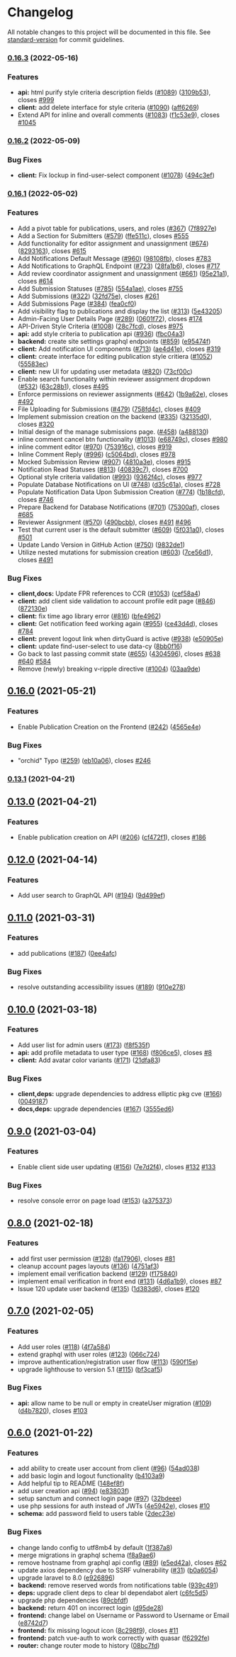 <!-- markdownlint-disable MD024 MD001 -->
# Changelog

All notable changes to this project will be documented in this file. See [standard-version](https://github.com/conventional-changelog/standard-version) for commit guidelines.

### [0.16.3](https://github.com/MESH-Research/CCR/compare/v0.16.2...v0.16.3) (2022-05-16)


### Features

* **api:** html purify style criteria description fields ([#1089](https://github.com/MESH-Research/CCR/issues/1089)) ([3109b53](https://github.com/MESH-Research/CCR/commit/3109b53a12d527d997e6ac731f88412edf9c5528)), closes [#999](https://github.com/MESH-Research/CCR/issues/999)
* **client:** add delete interface for style criteria ([#1090](https://github.com/MESH-Research/CCR/issues/1090)) ([aff6269](https://github.com/MESH-Research/CCR/commit/aff6269ccc7f8390f0feca97136f7a66768796fb))
* Extend API for inline and overall comments ([#1083](https://github.com/MESH-Research/CCR/issues/1083)) ([f1c53e9](https://github.com/MESH-Research/CCR/commit/f1c53e9511f42c62af3f9f9b98a8de6d8b4a40bf)), closes [#1045](https://github.com/MESH-Research/CCR/issues/1045)

### [0.16.2](https://github.com/MESH-Research/CCR/compare/v0.16.1...v0.16.2) (2022-05-09)


### Bug Fixes

* **client:** Fix lockup in find-user-select component ([#1078](https://github.com/MESH-Research/CCR/issues/1078)) ([494c3ef](https://github.com/MESH-Research/CCR/commit/494c3ef4647c7886a984c163f3aa9cda3fa9ede3))

### [0.16.1](https://github.com/MESH-Research/CCR/compare/v0.16.0...v0.16.1) (2022-05-02)


### Features

* Add a pivot table for publications, users, and roles ([#367](https://github.com/MESH-Research/CCR/issues/367)) ([7f8927e](https://github.com/MESH-Research/CCR/commit/7f8927e11d1bcf4b9365b63eb75766290fb5ca74))
* Add a Section for Submitters ([#579](https://github.com/MESH-Research/CCR/issues/579)) ([ffe511c](https://github.com/MESH-Research/CCR/commit/ffe511c1298c8fc597d6a94dc3e5adc57a1c59bc)), closes [#555](https://github.com/MESH-Research/CCR/issues/555)
* Add functionality for editor assignment and unassignment ([#674](https://github.com/MESH-Research/CCR/issues/674)) ([8293163](https://github.com/MESH-Research/CCR/commit/829316345a565d92f648ba925be0e6b51d1b2a4c)), closes [#615](https://github.com/MESH-Research/CCR/issues/615)
* Add Notifications Default Message ([#960](https://github.com/MESH-Research/CCR/issues/960)) ([98108fb](https://github.com/MESH-Research/CCR/commit/98108fb8f4edb13040179f897b203e7ef026c5f8)), closes [#783](https://github.com/MESH-Research/CCR/issues/783)
* Add Notifications to GraphQL Endpoint ([#723](https://github.com/MESH-Research/CCR/issues/723)) ([28fa1b6](https://github.com/MESH-Research/CCR/commit/28fa1b68cd4e51a63d3a4a4e325b1100d3879e3f)), closes [#717](https://github.com/MESH-Research/CCR/issues/717)
* Add review coordinator assignment and unassignment ([#661](https://github.com/MESH-Research/CCR/issues/661)) ([95e21a1](https://github.com/MESH-Research/CCR/commit/95e21a14a8e2d3201498af23c77d557353f6a6dd)), closes [#614](https://github.com/MESH-Research/CCR/issues/614)
* Add Submission Statuses ([#785](https://github.com/MESH-Research/CCR/issues/785)) ([554a1ae](https://github.com/MESH-Research/CCR/commit/554a1ae050f0a12313223d81e931daabf1940b2d)), closes [#755](https://github.com/MESH-Research/CCR/issues/755)
* Add Submissions ([#322](https://github.com/MESH-Research/CCR/issues/322)) ([32fd75e](https://github.com/MESH-Research/CCR/commit/32fd75ec27dd52ddde3f0a2889fd8d7681a8b2d9)), closes [#261](https://github.com/MESH-Research/CCR/issues/261)
* Add Submissions Page ([#384](https://github.com/MESH-Research/CCR/issues/384)) ([fea0cf0](https://github.com/MESH-Research/CCR/commit/fea0cf0ca1599707ac2f3afc19e078a4c82ea2ba))
* Add visibility flag to publications and display the list ([#313](https://github.com/MESH-Research/CCR/issues/313)) ([5e43205](https://github.com/MESH-Research/CCR/commit/5e432056ff26f025a399dd6a1034dc71b58563c3))
* Admin-Facing User Details Page ([#289](https://github.com/MESH-Research/CCR/issues/289)) ([0601f72](https://github.com/MESH-Research/CCR/commit/0601f72ebb6524864342a0955eb4f31433908fae)), closes [#174](https://github.com/MESH-Research/CCR/issues/174)
* API-Driven Style Criteria ([#1008](https://github.com/MESH-Research/CCR/issues/1008)) ([28c7fcd](https://github.com/MESH-Research/CCR/commit/28c7fcdda6a902fb939cac00921ebd0836b31ade)), closes [#975](https://github.com/MESH-Research/CCR/issues/975)
* **api:** add style criteria to publication api ([#936](https://github.com/MESH-Research/CCR/issues/936)) ([fbc04a3](https://github.com/MESH-Research/CCR/commit/fbc04a3870c805ce42f57877d6d26290afc217be))
* **backend:** create site settings graphql endpoints ([#859](https://github.com/MESH-Research/CCR/issues/859)) ([e95474f](https://github.com/MESH-Research/CCR/commit/e95474f0e959e1877398093e4b7778b6674d88ca))
* **client:** Add notification UI components ([#713](https://github.com/MESH-Research/CCR/issues/713)) ([ae4d41e](https://github.com/MESH-Research/CCR/commit/ae4d41e49dcc4fa2c172b8388c1ea4e54ea3d127)), closes [#319](https://github.com/MESH-Research/CCR/issues/319)
* **client:** create interface for editing publication style critiera ([#1052](https://github.com/MESH-Research/CCR/issues/1052)) ([55583ec](https://github.com/MESH-Research/CCR/commit/55583ecbf1b8c16d07dc33b591b377525d4d4708))
* **client:** new UI for updating user metadata ([#820](https://github.com/MESH-Research/CCR/issues/820)) ([73cf00c](https://github.com/MESH-Research/CCR/commit/73cf00cb2eee2b80de85dcdbfddaebb294bb97fd))
* Enable search functionality within reviewer assignment dropdown ([#532](https://github.com/MESH-Research/CCR/issues/532)) ([63c28b1](https://github.com/MESH-Research/CCR/commit/63c28b1c3f1fbd06a73b1feec4a48127b094d977)), closes [#495](https://github.com/MESH-Research/CCR/issues/495)
* Enforce permissions on reviewer assignments ([#642](https://github.com/MESH-Research/CCR/issues/642)) ([1b9a62e](https://github.com/MESH-Research/CCR/commit/1b9a62e33871e2f61a783f35756766aff0e1cac2)), closes [#492](https://github.com/MESH-Research/CCR/issues/492)
* File Uploading for Submissions ([#479](https://github.com/MESH-Research/CCR/issues/479)) ([758fd4c](https://github.com/MESH-Research/CCR/commit/758fd4cf27b58c230835bd7bfa29457b3233a81e)), closes [#409](https://github.com/MESH-Research/CCR/issues/409)
* Implement submission creation on the backend ([#335](https://github.com/MESH-Research/CCR/issues/335)) ([32135d0](https://github.com/MESH-Research/CCR/commit/32135d0021961269cd16476c757ddef5d82159a3)), closes [#320](https://github.com/MESH-Research/CCR/issues/320)
* Initial design of the manage submissions page. ([#458](https://github.com/MESH-Research/CCR/issues/458)) ([a488130](https://github.com/MESH-Research/CCR/commit/a4881309936c81a23fbefca34d5fd6c2004cc52c))
* inline comment cancel btn functionality ([#1013](https://github.com/MESH-Research/CCR/issues/1013)) ([e68749c](https://github.com/MESH-Research/CCR/commit/e68749c30b50b0eb5c1fd3f1e2e86299484539bf)), closes [#980](https://github.com/MESH-Research/CCR/issues/980)
* inline comment editor ([#970](https://github.com/MESH-Research/CCR/issues/970)) ([753916c](https://github.com/MESH-Research/CCR/commit/753916cb85f549df9c7688874ca40b3a0ca8f8d1)), closes [#919](https://github.com/MESH-Research/CCR/issues/919)
* Inline Comment Reply ([#996](https://github.com/MESH-Research/CCR/issues/996)) ([c5064bd](https://github.com/MESH-Research/CCR/commit/c5064bdad5e1212bcc9f3f3ce029bcde90fdfa30)), closes [#978](https://github.com/MESH-Research/CCR/issues/978)
* Mocked Submission Review ([#907](https://github.com/MESH-Research/CCR/issues/907)) ([4810a3e](https://github.com/MESH-Research/CCR/commit/4810a3e01e267b53982e2e860d46affdac15c325)), closes [#915](https://github.com/MESH-Research/CCR/issues/915)
* Notification Read Statuses ([#813](https://github.com/MESH-Research/CCR/issues/813)) ([40839c7](https://github.com/MESH-Research/CCR/commit/40839c72889b5419f321b822696dcac89fed06d7)), closes [#700](https://github.com/MESH-Research/CCR/issues/700)
* Optional style criteria validation ([#993](https://github.com/MESH-Research/CCR/issues/993)) ([9362f4c](https://github.com/MESH-Research/CCR/commit/9362f4cf0129b88b7c334d97241f3d8f1392334c)), closes [#977](https://github.com/MESH-Research/CCR/issues/977)
* Populate Database Notifications on UI ([#748](https://github.com/MESH-Research/CCR/issues/748)) ([d35c61a](https://github.com/MESH-Research/CCR/commit/d35c61a0a2d32b5de69bfc9d3814e354889f6e73)), closes [#728](https://github.com/MESH-Research/CCR/issues/728)
* Populate Notification Data Upon Submission Creation ([#774](https://github.com/MESH-Research/CCR/issues/774)) ([1b18cfd](https://github.com/MESH-Research/CCR/commit/1b18cfde7d6b18bc74d8e91a2fbd67b02d690edf)), closes [#746](https://github.com/MESH-Research/CCR/issues/746)
* Prepare Backend for Database Notifications ([#701](https://github.com/MESH-Research/CCR/issues/701)) ([75300af](https://github.com/MESH-Research/CCR/commit/75300afecec0eaa8251c69e1ace53d37346879c4)), closes [#685](https://github.com/MESH-Research/CCR/issues/685)
* Reviewer Assignment ([#570](https://github.com/MESH-Research/CCR/issues/570)) ([490bcbb](https://github.com/MESH-Research/CCR/commit/490bcbb941f2698768eac1721dd51cce0cdcb4d3)), closes [#491](https://github.com/MESH-Research/CCR/issues/491) [#496](https://github.com/MESH-Research/CCR/issues/496)
* Test that current user is the default submitter ([#609](https://github.com/MESH-Research/CCR/issues/609)) ([5f031a0](https://github.com/MESH-Research/CCR/commit/5f031a0c43b79fc75a4db753b4ecd45b19755f0d)), closes [#501](https://github.com/MESH-Research/CCR/issues/501)
* Update Lando Version in GitHub Action ([#750](https://github.com/MESH-Research/CCR/issues/750)) ([9832de1](https://github.com/MESH-Research/CCR/commit/9832de1e7ae8e982485699958db8faa97fbc014c))
* Utilize nested mutations for submission creation ([#603](https://github.com/MESH-Research/CCR/issues/603)) ([7ce56d1](https://github.com/MESH-Research/CCR/commit/7ce56d191d1c88b844d870f33ae91405d9b8a62c)), closes [#491](https://github.com/MESH-Research/CCR/issues/491)


### Bug Fixes

* **client,docs:** Update FPR references to CCR ([#1053](https://github.com/MESH-Research/CCR/issues/1053)) ([cef58a4](https://github.com/MESH-Research/CCR/commit/cef58a45b236a277ff5c3cab08854abf4aefb30a))
* **client:** add client side validation to account profile edit page ([#846](https://github.com/MESH-Research/CCR/issues/846)) ([872130e](https://github.com/MESH-Research/CCR/commit/872130ecf0f6c637888e80e99e59955c1625e234))
* **client:** fix time ago library error ([#816](https://github.com/MESH-Research/CCR/issues/816)) ([bfe4962](https://github.com/MESH-Research/CCR/commit/bfe49621f321cf317183afef70b3367f7cc82c24))
* **client:** Get notification feed working again  ([#955](https://github.com/MESH-Research/CCR/issues/955)) ([ce43d4d](https://github.com/MESH-Research/CCR/commit/ce43d4dafbc9caef8ece4cbe507f00b70f5ea7a8)), closes [#784](https://github.com/MESH-Research/CCR/issues/784)
* **client:** prevent logout link when dirtyGuard is active ([#938](https://github.com/MESH-Research/CCR/issues/938)) ([e50905e](https://github.com/MESH-Research/CCR/commit/e50905e3458bd97f214ea4fadc9b95f96bdf94fa))
* **client:** update find-user-select to use data-cy ([8bb0f16](https://github.com/MESH-Research/CCR/commit/8bb0f16aed321c897987960b72dc64e6ea3a1eb5))
* Go back to last passing commit state ([#655](https://github.com/MESH-Research/CCR/issues/655)) ([4304596](https://github.com/MESH-Research/CCR/commit/430459658fe3aff9869f521ba2541fc708bae941)), closes [#638](https://github.com/MESH-Research/CCR/issues/638) [#640](https://github.com/MESH-Research/CCR/issues/640) [#584](https://github.com/MESH-Research/CCR/issues/584)
* Remove (newly) breaking v-ripple directive ([#1004](https://github.com/MESH-Research/CCR/issues/1004)) ([03aa9de](https://github.com/MESH-Research/CCR/commit/03aa9dee1122b72f65bbb5cea23fbb8e8130036a))

## [0.16.0](https://github.com/MESH-Research/CCR/compare/v0.13.1...v0.16.0) (2021-05-21)


### Features

* Enable Publication Creation on the Frontend ([#242](https://github.com/MESH-Research/CCR/issues/242)) ([4565e4e](https://github.com/MESH-Research/CCR/commit/4565e4ea5faafcf69fa4af5d153b90ca343984cc))


### Bug Fixes

* "orchid" Typo ([#259](https://github.com/MESH-Research/CCR/issues/259)) ([eb10a06](https://github.com/MESH-Research/CCR/commit/eb10a06cc8dca64e39d445096ba37db786580375)), closes [#246](https://github.com/MESH-Research/CCR/issues/246)

### [0.13.1](https://github.com/MESH-Research/CCR/compare/v0.13.0...v0.13.1) (2021-04-21)

## [0.13.0](https://github.com/MESH-Research/CCR/compare/v0.12.0...v0.13.0) (2021-04-21)


### Features

* Enable publication creation on API ([#206](https://github.com/MESH-Research/CCR/issues/206)) ([cf472f1](https://github.com/MESH-Research/CCR/commit/cf472f1d2d0e2d521259acfc76ca9cf14599cbc7)), closes [#186](https://github.com/MESH-Research/CCR/issues/186)

## [0.12.0](https://github.com/MESH-Research/CCR/compare/v0.11.0...v0.12.0) (2021-04-14)


### Features

* Add user search to GraphQL API ([#194](https://github.com/MESH-Research/CCR/issues/194)) ([9d499ef](https://github.com/MESH-Research/CCR/commit/9d499ef052cca087f4a60577b5acc17d3ff9e2a6))

## [0.11.0](https://github.com/MESH-Research/CCR/compare/v0.10.0...v0.11.0) (2021-03-31)


### Features

* add publications ([#187](https://github.com/MESH-Research/CCR/issues/187)) ([0ee4afc](https://github.com/MESH-Research/CCR/commit/0ee4afcf126c3113f30be7fc2908b252ed297086))


### Bug Fixes

* resolve outstanding accessibility issues ([#189](https://github.com/MESH-Research/CCR/issues/189)) ([910e278](https://github.com/MESH-Research/CCR/commit/910e278ab0a1920e5a07d670560257aaae213cf9))

## [0.10.0](https://github.com/MESH-Research/CCR/compare/v0.9.0...v0.10.0) (2021-03-18)


### Features

* Add user list for admin users ([#173](https://github.com/MESH-Research/CCR/issues/173)) ([f8f535f](https://github.com/MESH-Research/CCR/commit/f8f535fa5027b165abecde9ab8c7b7d6986c0c6b))
* **api:** add profile metadata to user type ([#168](https://github.com/MESH-Research/CCR/issues/168)) ([f806ce5](https://github.com/MESH-Research/CCR/commit/f806ce5b60430dc0d420f6efd343dc0386868802)), closes [#8](https://github.com/MESH-Research/CCR/issues/8)
* **client:** Add avatar color variants ([#171](https://github.com/MESH-Research/CCR/issues/171)) ([21dfa83](https://github.com/MESH-Research/CCR/commit/21dfa835315a9e0d0793eaaf37200cc01d0a0f6b))


### Bug Fixes

* **client,deps:** upgrade dependencies to address elliptic pkg cve ([#166](https://github.com/MESH-Research/CCR/issues/166)) ([0049187](https://github.com/MESH-Research/CCR/commit/004918778b8f1ad4d0590f39a9585dfdfb45824a))
* **docs,deps:** upgrade dependencies ([#167](https://github.com/MESH-Research/CCR/issues/167)) ([3555ed6](https://github.com/MESH-Research/CCR/commit/3555ed68ddfa6d930a267584d7729fb8b11da26d))

## [0.9.0](https://github.com/MESH-Research/CCR/compare/v0.8.0...v0.9.0) (2021-03-04)


### Features

* Enable client side user updating ([#156](https://github.com/MESH-Research/CCR/issues/156)) ([7e7d2f4](https://github.com/MESH-Research/CCR/commit/7e7d2f42cce236d8fac0dd4515105d4730036143)), closes [#132](https://github.com/MESH-Research/CCR/issues/132) [#133](https://github.com/MESH-Research/CCR/issues/133)


### Bug Fixes

* resolve console error on page load ([#153](https://github.com/MESH-Research/CCR/issues/153)) ([a375373](https://github.com/MESH-Research/CCR/commit/a375373e57bc3efe031b6e14e04c7670e0772725))

## [0.8.0](https://github.com/MESH-Research/CCR/compare/v0.7.0...v0.8.0) (2021-02-18)


### Features

* add first user permission ([#128](https://github.com/MESH-Research/CCR/issues/128)) ([fa17906](https://github.com/MESH-Research/CCR/commit/fa179065787b361e1b6d6e3d4cc36e2df0a0abd7)), closes [#81](https://github.com/MESH-Research/CCR/issues/81)
* cleanup account pages layouts ([#136](https://github.com/MESH-Research/CCR/issues/136)) ([4751af3](https://github.com/MESH-Research/CCR/commit/4751af348c3b4a17e37cf8a324ad24510a28007a))
* implement email verification backend ([#129](https://github.com/MESH-Research/CCR/issues/129)) ([f175840](https://github.com/MESH-Research/CCR/commit/f175840aa68bd8cbb69885f0f90e340d100455e3))
* implement email verification in front end ([#131](https://github.com/MESH-Research/CCR/issues/131)) ([4d6a1b9](https://github.com/MESH-Research/CCR/commit/4d6a1b9e9b707c00b04f5bfadfb5d74e6cf71700)), closes [#87](https://github.com/MESH-Research/CCR/issues/87)
* Issue 120 update user backend ([#135](https://github.com/MESH-Research/CCR/issues/135)) ([1d383d6](https://github.com/MESH-Research/CCR/commit/1d383d6776bf120fed272b3bd2b7db5d88e05fd0)), closes [#120](https://github.com/MESH-Research/CCR/issues/120)

## [0.7.0](https://github.com/MESH-Research/CCR/compare/v0.6.0...v0.7.0) (2021-02-05)


### Features

* Add user roles ([#118](https://github.com/MESH-Research/CCR/issues/118)) ([4f7a584](https://github.com/MESH-Research/CCR/commit/4f7a584674a8cfd294461eaab593d7f3756e060b))
* extend graphql with user roles ([#123](https://github.com/MESH-Research/CCR/issues/123)) ([066c724](https://github.com/MESH-Research/CCR/commit/066c724be094125f1fcb54d8772c05a62489b5fe))
* improve authentication/registration user flow ([#113](https://github.com/MESH-Research/CCR/issues/113)) ([590f15e](https://github.com/MESH-Research/CCR/commit/590f15ecad62f5f8ee1ab5387c83f3b586b81929))
* upgrade lighthouse to version 5.1 ([#115](https://github.com/MESH-Research/CCR/issues/115)) ([bf3caf5](https://github.com/MESH-Research/CCR/commit/bf3caf5a263240bdce2949c494387952ce5888fd))


### Bug Fixes

* **api:** allow name to be null or empty in createUser migration ([#109](https://github.com/MESH-Research/CCR/issues/109)) ([d4b7820](https://github.com/MESH-Research/CCR/commit/d4b7820b51c64052325c1b9a123f40a8a17a9980)), closes [#103](https://github.com/MESH-Research/CCR/issues/103)

## [0.6.0](https://github.com/MESH-Research/CCR/compare/2dec23ec321a8ccb6c43e776fbb27a55483fd870...v0.6.0) (2021-01-22)


### Features

* add ability to create user account from client ([#96](https://github.com/MESH-Research/CCR/issues/96)) ([54ad038](https://github.com/MESH-Research/CCR/commit/54ad0382411e4b445693f8d73560c34c38a37e71))
* add basic login and logout functionality ([b4103a9](https://github.com/MESH-Research/CCR/commit/b4103a99634bec5bb5555fe0a62935a1a4717712))
* Add helpful tip to README ([148ef8f](https://github.com/MESH-Research/CCR/commit/148ef8fcaeea1f21151e708d0c444c0ea3f4cb8e))
* add user creation api ([#94](https://github.com/MESH-Research/CCR/issues/94)) ([e83803f](https://github.com/MESH-Research/CCR/commit/e83803fdd1f88c4f2f571487c20dcb4eeac13ee0))
* setup sanctum and connect login page ([#97](https://github.com/MESH-Research/CCR/issues/97)) ([32bdeee](https://github.com/MESH-Research/CCR/commit/32bdeee18064f8d61d58d4be5f7befda2cf999e0))
* use php sessions for auth instead of JWTs ([4e5942e](https://github.com/MESH-Research/CCR/commit/4e5942ea426dc38554a47113282de1a3c70140a6)), closes [#10](https://github.com/MESH-Research/CCR/issues/10)
* **schema:** add password field to users table ([2dec23e](https://github.com/MESH-Research/CCR/commit/2dec23ec321a8ccb6c43e776fbb27a55483fd870))


### Bug Fixes

* change lando config to utf8mb4 by default ([1f387a8](https://github.com/MESH-Research/CCR/commit/1f387a8dfb4901a909c065eda38b804b24e06cd0))
* merge migrations in graphql schema ([f8a9ae6](https://github.com/MESH-Research/CCR/commit/f8a9ae63f92854acabc2a754d2e0c90cdede8981))
* remove hostname from graphql api config ([#89](https://github.com/MESH-Research/CCR/issues/89)) ([e5ed42a](https://github.com/MESH-Research/CCR/commit/e5ed42a27d2d67e732808289a7d139181199bcff)), closes [#62](https://github.com/MESH-Research/CCR/issues/62)
* update axios dependency due to SSRF vulnerability ([#31](https://github.com/MESH-Research/CCR/issues/31)) ([b0a6054](https://github.com/MESH-Research/CCR/commit/b0a6054dbbeae18ffba5a551a612588af72979cd))
* upgrade laravel to 8.0 ([e926896](https://github.com/MESH-Research/CCR/commit/e9268968e0777dd9f96b3f0bb860a33755873b88))
* **backend:** remove reserved words from notifications table ([939c491](https://github.com/MESH-Research/CCR/commit/939c491f3ce8d6bc80e43c000aa445e4f83b9b5d))
* **deps:** upgrade client deps to clear bl dependabot alert ([c6fc5d5](https://github.com/MESH-Research/CCR/commit/c6fc5d5e9c9036960131815e34b2284b77ee597f))
* upgrade php dependencies ([89cbfdf](https://github.com/MESH-Research/CCR/commit/89cbfdf9a870207bcdc8a5dc9228f7df1020ec1f))
* **backend:** return 401 on incorrect login ([d95de28](https://github.com/MESH-Research/CCR/commit/d95de282792de147ea9bf86508b9364674dd25c9))
* **frontend:** change label on Username or Password to Username or Email ([e8742d7](https://github.com/MESH-Research/CCR/commit/e8742d7501e36f68d42b6c375efd85a7952a3da7))
* **frontend:** fix missing logout icon ([8c298f9](https://github.com/MESH-Research/CCR/commit/8c298f9bd5d3f234d6d82e73bbff9a191284bbe6)), closes [#11](https://github.com/MESH-Research/CCR/issues/11)
* **frontend:** patch vue-auth to work correctly with quasar ([f6292fe](https://github.com/MESH-Research/CCR/commit/f6292fed95799f9758979cbed0da29228f58f15b))
* **router:** change router mode to history ([08bc7fd](https://github.com/MESH-Research/CCR/commit/08bc7fd802ce8727bb6a30dec381c2a56f9f16bd))
